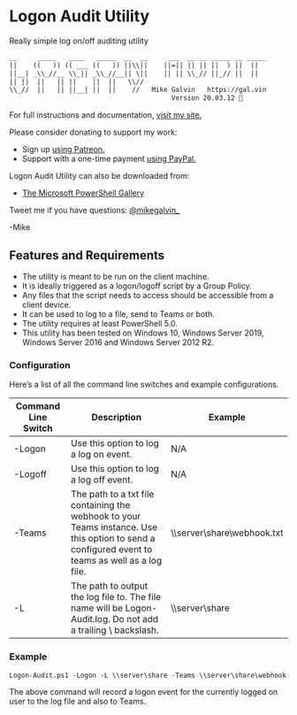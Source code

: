 # Logon Audit Utility

Really simple log on/off auditing utility

```txt
__     _____   ____   _____  __  __     ___  __ __ _____ __ _____
||    ((   )) (( ___ ((   )) ||\\||    ||=|| || || ||  ) ||  ||
||__| _\\_//__ \\_|| _\\_//__|| \||    || || \\_// ||_// ||  ||
|| ||  ||   || ||    ||  ||   \\//
\\_//  ||   || ||__| ||  ||    //   Mike Galvin   https://gal.vin
                                         Version 20.03.12 🐤
```

For full instructions and documentation, [visit my site.](https://gal.vin/2020/03/12/logon-audit-utility/)

Please consider donating to support my work:

* Sign up [using Patreon.](https://www.patreon.com/mikegalvin)
* Support with a one-time payment [using PayPal.](https://www.paypal.me/digressive)

Logon Audit Utility can also be downloaded from:

* [The Microsoft PowerShell Gallery](https://www.powershellgallery.com/packages/Logon-Audit)

Tweet me if you have questions: [@mikegalvin_](https://twitter.com/mikegalvin_)

-Mike

## Features and Requirements

* The utility is meant to be run on the client machine.
* It is ideally triggered as a logon/logoff script by a Group Policy.
* Any files that the script needs to access should be accessible from a client device.
* It can be used to log to a file, send to Teams or both.
* The utility requires at least PowerShell 5.0.
* This utility has been tested on Windows 10, Windows Server 2019, Windows Server 2016 and Windows Server 2012 R2.

### Configuration

Here’s a list of all the command line switches and example configurations.

| Command Line Switch | Description | Example |
| ------------------- | ----------- | ------- |
| -Logon | Use this option to log a log on event. | N/A |
| -Logoff | Use this option to log a log off event. | N/A |
| -Teams | The path to a txt file containing the webhook to your Teams instance. Use this option to send a configured event to teams as well as a log file. | \\\server\share\webhook.txt |
| -L | The path to output the log file to. The file name will be Logon-Audit.log. Do not add a trailing \ backslash. | \\\server\share |

### Example

``` txt
Logon-Audit.ps1 -Logon -L \\server\share -Teams \\server\share\webhook.txt
```

The above command will record a logon event for the currently logged on user to the log file and also to Teams.
